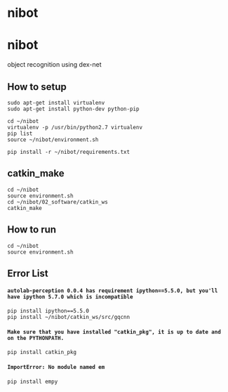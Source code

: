 # nibot

# nibot
object recognition using dex-net

## How to setup
``` 
sudo apt-get install virtualenv
sudo apt-get install python-dev python-pip

cd ~/nibot
virtualenv -p /usr/bin/python2.7 virtualenv
pip list
source ~/nibot/environment.sh

pip install -r ~/nibot/requirements.txt
```

## catkin_make

```
cd ~/nibot
source environment.sh
cd ~/nibot/02_software/catkin_ws
catkin_make
```

## How to run

```
cd ~/nibot
source environment.sh
```

## Error List

#### `autolab-perception 0.0.4 has requirement ipython==5.5.0, but you'll have ipython 5.7.0 which is incompatible`

```
pip install ipython==5.5.0
pip install ~/nibot/catkin_ws/src/gqcnn
```

#### ` Make sure that you have installed "catkin_pkg", it is up to date and on the PYTHONPATH. `

` pip install catkin_pkg `

#### `ImportError: No module named em`

` pip install empy `
 

